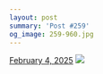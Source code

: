 ```yaml
---
layout: post
summary: 'Post #259'
og_image: 259-960.jpg
---
```


<p>
  <time>
    <a href="/259">February 4, 2025</a>
  </time>
  <a href="/259">
    <img src="{{ site.assets_url }}/259-480.jpg" srcset="{{ site.assets_url }}/259-240.jpg 240w, {{ site.assets_url }}/259-480.jpg 480w, {{ site.assets_url }}/259-720.jpg 720w, {{ site.assets_url }}/259-960.jpg 960w" sizes="(min-width: 700px) 50vw, calc(100vw - 2rem)" />
  </a>
</p>

